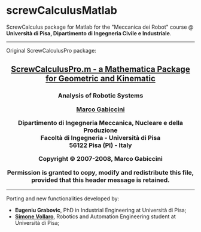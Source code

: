 # screwCalculusMatlab
ScrewCalculus package for Matlab for the "Meccanica dei Robot" course @
**Università di Pisa, Dipartimento di Ingegneria Civile e Industriale**.

---

Original ScrewCalculusPro package:
<h2>
	<p style="text-align: center;">
		<a href="http://www.dimnp.unipi.it/gabiccini-m/RAR/ScrewCalculus.rar">
			ScrewCalculusPro.m - a Mathematica Package for Geometric and Kinematic
		</a>
</p>
</h2>

<h3>
	<p style="text-align: center;">
		Analysis of Robotic Systems
	</p>
	<p style="text-align: center;">
		<a href="http://www.dimnp.unipi.it/gabiccini-m/index.html#Home">
			Marco Gabiccini
		</a>
	</p>
	<p style="text-align: center;">
		Dipartimento di Ingegneria Meccanica, Nucleare e della Produzione<br>
		Facoltà di Ingegneria - Università di Pisa<br>
		56122 Pisa (PI) - Italy
	</p>
	<p style="text-align: center;">
		Copyright &copy; 2007-2008, Marco Gabiccini
	</p>
	<p style="text-align: center;">
		Permission is granted to copy, modify and redistribute this file,<br>
		provided that this header message is retained. 
	</p>
</h3>

---

Porting and new functionalities developed by:
- **Eugeniu Grabovic**, PhD in Industrial Engineering at Università di Pisa;
- **[Simone Vollaro](https://github.com/slim71)**, Robotics and Automation Engineering student at Università di Pisa;